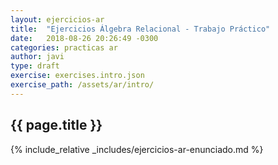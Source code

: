 ```yaml
---
layout: ejercicios-ar
title:  "Ejercicios Álgebra Relacional - Trabajo Práctico"
date:   2018-08-26 20:26:49 -0300
categories: practicas ar
author: javi
type: draft
exercise: exercises.intro.json
exercise_path: /assets/ar/intro/
---
```


## {{ page.title }}

{% include_relative _includes/ejercicios-ar-enunciado.md %}
